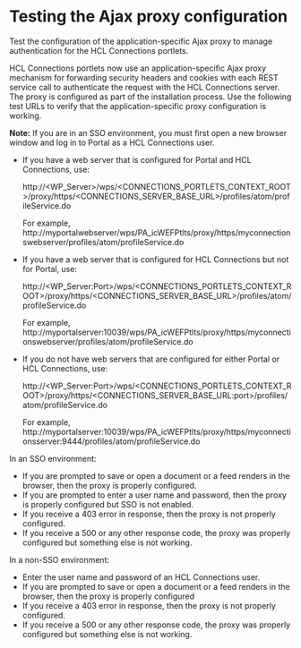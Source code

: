 # Testing the Ajax proxy configuration

Test the configuration of the application-specific Ajax proxy to manage authentication for the HCL Connections portlets.

HCL Connections portlets now use an application-specific Ajax proxy mechanism for forwarding security headers and cookies with each REST service call to authenticate the request with the HCL Connections server. The proxy is configured as part of the installation process. Use the following test URLs to verify that the application-specific proxy configuration is working.

**Note:** If you are in an SSO environment, you must first open a new browser window and log in to Portal as a HCL Connections user.

-   If you have a web server that is configured for Portal and HCL Connections, use:

    http://<WP\_Server\>/wps/<CONNECTIONS\_PORTLETS\_CONTEXT\_ROOT\>/proxy/https/<CONNECTIONS\_SERVER\_BASE\_URL\>/profiles/atom/profileService.do

    For example, http://myportalwebserver/wps/PA\_icWEFPtlts/proxy/https/myconnectionswebserver/profiles/atom/profileService.do

-   If you have a web server that is configured for HCL Connections but not for Portal, use:

    http://<WP\_Server:Port\>/wps/<CONNECTIONS\_PORTLETS\_CONTEXT\_ROOT\>/proxy/https/<CONNECTIONS\_SERVER\_BASE\_URL\>/profiles/atom/profileService.do

    For example, http://myportalserver:10039/wps/PA\_icWEFPtlts/proxy/https/myconnectionswebserver/profiles/atom/profileService.do

-   If you do not have web servers that are configured for either Portal or HCL Connections, use:

    http://<WP\_Server:Port\>/wps/<CONNECTIONS\_PORTLETS\_CONTEXT\_ROOT\>/proxy/https/<CONNECTIONS\_SERVER\_BASE\_URL:port\>/profiles/atom/profileService.do

    For example, http://myportalserver:10039/wps/PA\_icWEFPtlts/proxy/https/myconnectionsserver:9444/profiles/atom/profileService.do


In an SSO environment:

-   If you are prompted to save or open a document or a feed renders in the browser, then the proxy is properly configured.
-   If you are prompted to enter a user name and password, then the proxy is properly configured but SSO is not enabled.
-   If you receive a 403 error in response, then the proxy is not properly configured.
-   If you receive a 500 or any other response code, the proxy was properly configured but something else is not working.

In a non-SSO environment:

-   Enter the user name and password of an HCL Connections user.
-   If you are prompted to save or open a document or a feed renders in the browser, then the proxy is properly configured
-   If you receive a 403 error in response, then the proxy is not properly configured.
-   If you receive a 500 or any other response code, the proxy was properly configured but something else is not working.


